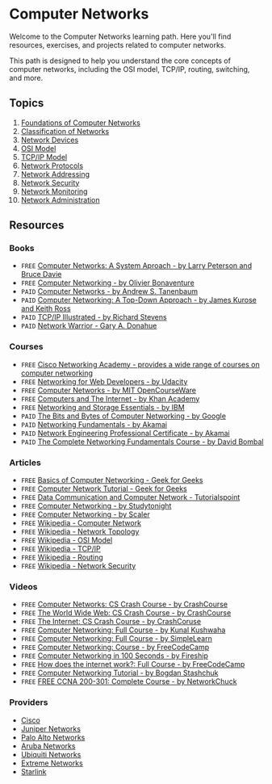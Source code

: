 # Computer Networks

Welcome to the Computer Networks learning path. Here you'll find resources, exercises, and projects related to computer networks.

This path is designed to help you understand the core concepts of computer networks, including the OSI model, TCP/IP, routing, switching, and more.

## Topics

1. [Foundations of Computer Networks](./1-fundamentals.md)
2. [Classification of Networks](./2-classification.md)
3. [Network Devices](./3-devices.md)
4. [OSI Model](./4-osi.md)
5. [TCP/IP Model](./5-tcp.md)
6. [Network Protocols](./6-protocols.md)
7. [Network Addressing](./7-addressing.md)
8. [Network Security](./8-security.md)
9. [Network Monitoring](./9-monitoring.md)
10. [Network Administration](./10-administration.md)

## Resources

### Books

- `FREE` [Computer Networks: A System Aproach - by Larry Peterson and Bruce Davie](https://book.systemsapproach.org/)
- `FREE` [Computer Networking - by Olivier Bonaventure](https://www.computer-networking.info/)
- `PAID` [Computer Networks - by Andrew S. Tanenbaum](https://www.amazon.com/dp/0132126958/)
- `PAID` [Computer Networking: A Top-Down Approach - by James Kurose and Keith Ross](https://www.amazon.com/dp/0133594149)
- `PAID` [TCP/IP Illustrated - by Richard Stevens](https://www.amazon.com/dp/0201633469)
- `PAID` [Network Warrior - Gary A. Donahue](https://www.amazon.com/dp/1449387861)

### Courses

- `FREE` [Cisco Networking Academy - provides a wide range of courses on computer networking](https://www.netacad.com/)
- `FREE` [Networking for Web Developers - by Udacity](https://www.udacity.com/course/networking-for-web-developers--ud256)
- `FREE` [Computer Networks - by MIT OpenCourseWare](https://ocw.mit.edu/courses/6-829-computer-networks-fall-2002/)
- `FREE` [Computers and The Internet - by Khan Academy](https://www.khanacademy.org/computing/computers-and-internet/)
- `FREE` [Networking and Storage Essentials - by IBM](https://www.edx.org/learn/computer-networking/ibm-networking-and-storage-essentials)
- `PAID` [The Bits and Bytes of Computer Networking - by Google](https://www.coursera.org/learn/computer-networking)
- `PAID` [Networking Fundamentals - by Akamai](https://www.coursera.org/learn/akamai-networking)
- `PAID` [Network Engineering Professional Certificate - by Akamai](https://www.coursera.org/professional-certificates/akamai-network-engineering)
- `PAID` [The Complete Networking Fundamentals Course - by David Bombal](https://www.udemy.com/course/complete-networking-fundamentals-course-ccna-start/)

### Articles

- `FREE` [Basics of Computer Networking - Geek for Geeks](https://www.geeksforgeeks.org/basics-computer-networking/)
- `FREE` [Computer Network Tutorial - Geek for Geeks](https://www.geeksforgeeks.org/computer-network-tutorials/)
- `FREE` [Data Communication and Computer Network - Tutorialspoint](https://www.tutorialspoint.com/data_communication_computer_network)
- `FREE` [Computer Networking - by Studytonight](https://www.studytonight.com/computer-networks/)
- `FREE` [Computer Networking - by Scaler](https://www.scaler.com/topics/computer-network/)
- `FREE` [Wikipedia - Computer Network](https://en.wikipedia.org/wiki/Computer_network)
- `FREE` [Wikipedia - Network Topology](https://en.wikipedia.org/wiki/Network_topology)
- `FREE` [Wikipedia - OSI Model](https://en.wikipedia.org/wiki/OSI_model)
- `FREE` [Wikipedia - TCP/IP](https://en.wikipedia.org/wiki/Internet_protocol_suite)
- `FREE` [Wikipedia - Routing](https://en.wikipedia.org/wiki/Routing)
- `FREE` [Wikipedia - Network Security](https://en.wikipedia.org/wiki/Network_security)

### Videos

- `FREE` [Computer Networks: CS Crash Course - by CrashCourse](https://youtu.be/3QhU9jd03a0)
- `FREE` [The World Wide Web: CS Crash Course - by CrashCourse](https://youtu.be/guvsH5OFizE)
- `FREE` [The Internet: CS Crash Course - by CrashCoruse](https://youtu.be/AEaKrq3SpW8)
- `FREE` [Computer Networking: Full Course - by Kunal Kushwaha](https://youtu.be/IPvYjXCsTg8)
- `FREE` [Computer Networking: Full Course - by SimpleLearn](https://youtu.be/fErDcUtd8fA)
- `FREE` [Computer Networking: Course - by FreeCodeCamp](https://youtu.be/qiQR5rTSshw)
- `FREE` [Computer Networking in 100 Seconds - by Fireship](https://youtu.be/keeqnciDVOo)
- `FREE` [How does the internet work?: Full Course - by FreeCodeCamp](https://youtu.be/zN8YNNHcaZc)
- `FREE` [Computer Networking Tutorial - by Bogdan Stashchuk](https://youtu.be/PhjHXeMNpp8)
- `FREE` [FREE CCNA 200-301: Complete Course - by NetworkChuck](https://youtube.com/playlist?list=PLIhvC56v63IJVXv0GJcl9vO5Z6znCVb1P)

### Providers

- [Cisco](https://www.cisco.com/)
- [Juniper Networks](https://www.juniper.net/)
- [Palo Alto Networks](https://www.paloaltonetworks.com/)
- [Aruba Networks](https://www.arubanetworks.com/)
- [Ubiquiti Networks](https://www.ui.com/)
- [Extreme Networks](https://www.extremenetworks.com/)
- [Starlink](https://www.starlink.com/)
